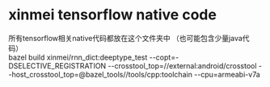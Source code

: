 xinmei tensorflow native code
====
所有tensorflow相关native代码都放在这个文件夹中 （也可能包含少量java代码）  
bazel build xinmei/rnn_dict:deeptype_test --copt=-DSELECTIVE_REGISTRATION --crosstool_top=//external:android/crosstool --host_crosstool_top=@bazel_tools//tools/cpp:toolchain --cpu=armeabi-v7a
